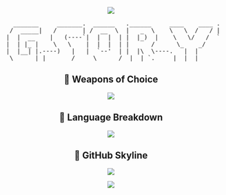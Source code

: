 <!-- Chessboard Bobby Fischer GitHub Profile -->

<!-- Animated Header -->
<p align="center">
  <img src="https://capsule-render.vercel.app/api?type=waving&color=0:00c6ff,100:0072ff&height=200&section=header&animation=fadeIn" />
</p>

<!-- ASCII Art Tribute to Bobby Fischer -->
<pre align="center">
   _______     _______.  ______   .______     ____    ____ .___________. __    ______   
  /  _____|   /       | /  __  \  |   _  \    \   \  /   / |           ||  |  /  __  \  
 |  |  __    |   (----`|  |  |  | |  |_)  |    \   \/   /  `---|  |----`|  | |  |  |  | 
 |  | |_ |    \   \    |  |  |  | |      /      \_    _/       |  |     |  | |  |  |  | 
 |  |__| |.----)   |   |  `--'  | |  |\  \----.   |  |         |  |     |  | |  `--'  | 
  \______| |_______/     \______/  | _| `._____|  |__|         |__|     |__|  \______/  
</pre>

<!-- Skill Icons -->
<h2 align="center">🧠 Weapons of Choice</h2>
<p align="center">
  <img src="https://skillicons.dev/icons?i=typescript,python,robloxstudio,lua,cpp,html,css,js,react,threejs,git,vscode" />
</p>

<!-- Language Pie Chart with Private Count -->
<h2 align="center">🧩 Language Breakdown</h2>
<p align="center">
  <img src="https://github-readme-stats.vercel.app/api/top-langs/?username=TheMadIrish&layout=compact&theme=tokyonight&hide_border=true&count_private=true" />
</p>

<!-- GitHub Skyline -->
<h2 align="center">🌇 GitHub Skyline</h2>
<p align="center">
  <a href="https://skyline.github.com/TheMadIrish/2024" target="_blank">
    <img src="https://img.shields.io/badge/GitHub%20Skyline-3D%20Contribution%20Graph-orange?style=for-the-badge&logo=github" />
  </a>
</p>

<!-- Footer Divider -->
<p align="center">
  <img src="https://capsule-render.vercel.app/api?type=waving&color=0:00c6ff,100:0072ff&height=120&section=footer"/>
</p>
